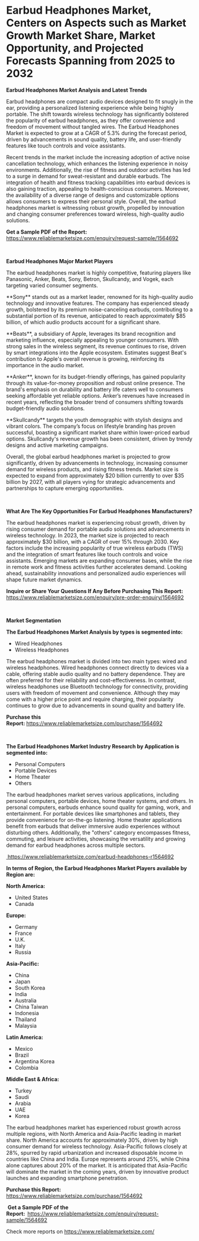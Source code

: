 <p><h1>Earbud Headphones Market, Centers on Aspects such as Market Growth Market Share, Market Opportunity, and Projected Forecasts Spanning from 2025 to 2032</h1></p><p><strong>Earbud Headphones Market Analysis and Latest Trends</strong></p>
<p><p>Earbud headphones are compact audio devices designed to fit snugly in the ear, providing a personalized listening experience while being highly portable. The shift towards wireless technology has significantly bolstered the popularity of earbud headphones, as they offer convenience and freedom of movement without tangled wires. The Earbud Headphones Market is expected to grow at a CAGR of 5.3% during the forecast period, driven by advancements in sound quality, battery life, and user-friendly features like touch controls and voice assistants.</p><p>Recent trends in the market include the increasing adoption of active noise cancellation technology, which enhances the listening experience in noisy environments. Additionally, the rise of fitness and outdoor activities has led to a surge in demand for sweat-resistant and durable earbuds. The integration of health and fitness tracking capabilities into earbud devices is also gaining traction, appealing to health-conscious consumers. Moreover, the availability of a diverse range of designs and customizable options allows consumers to express their personal style. Overall, the earbud headphones market is witnessing robust growth, propelled by innovation and changing consumer preferences toward wireless, high-quality audio solutions.</p></p>
<p><strong>Get a Sample PDF of the Report:&nbsp;</strong> <a href="https://www.reliablemarketsize.com/enquiry/request-sample/1564692?utm_campaign=2450&utm_medium=2&utm_source=Github&utm_content=ia&utm_term=06042025&utm_id=earbud-headphones">https://www.reliablemarketsize.com/enquiry/request-sample/1564692</a></p>
<p>&nbsp;</p>
<p><strong>Earbud Headphones Major Market Players</strong></p>
<p><p>The earbud headphones market is highly competitive, featuring players like Panasonic, Anker, Beats, Sony, Betron, Skullcandy, and Vogek, each targeting varied consumer segments. </p><p>**Sony** stands out as a market leader, renowned for its high-quality audio technology and innovative features. The company has experienced steady growth, bolstered by its premium noise-canceling earbuds, contributing to a substantial portion of its revenue, anticipated to reach approximately $85 billion, of which audio products account for a significant share.</p><p>**Beats**, a subsidiary of Apple, leverages its brand recognition and marketing influence, especially appealing to younger consumers. With strong sales in the wireless segment, its revenue continues to rise, driven by smart integrations into the Apple ecosystem. Estimates suggest Beat's contribution to Apple's overall revenue is growing, reinforcing its importance in the audio market.</p><p>**Anker**, known for its budget-friendly offerings, has gained popularity through its value-for-money proposition and robust online presence. The brand's emphasis on durability and battery life caters well to consumers seeking affordable yet reliable options. Anker’s revenues have increased in recent years, reflecting the broader trend of consumers shifting towards budget-friendly audio solutions.</p><p>**Skullcandy** targets the youth demographic with stylish designs and vibrant colors. The company’s focus on lifestyle branding has proven successful, boasting a significant market share within lower-priced earbud options. Skullcandy's revenue growth has been consistent, driven by trendy designs and active marketing campaigns.</p><p>Overall, the global earbud headphones market is projected to grow significantly, driven by advancements in technology, increasing consumer demand for wireless products, and rising fitness trends. Market size is expected to expand from approximately $20 billion currently to over $35 billion by 2027, with all players vying for strategic advancements and partnerships to capture emerging opportunities.</p></p>
<p>&nbsp;</p>
<p><strong>What Are The Key Opportunities For Earbud Headphones Manufacturers?</strong></p>
<p><p>The earbud headphones market is experiencing robust growth, driven by rising consumer demand for portable audio solutions and advancements in wireless technology. In 2023, the market size is projected to reach approximately $30 billion, with a CAGR of over 15% through 2030. Key factors include the increasing popularity of true wireless earbuds (TWS) and the integration of smart features like touch controls and voice assistants. Emerging markets are expanding consumer bases, while the rise in remote work and fitness activities further accelerates demand. Looking ahead, sustainability innovations and personalized audio experiences will shape future market dynamics.</p></p>
<p><strong>Inquire or Share Your Questions If Any Before Purchasing This Report:</strong> <a href="https://www.reliablemarketsize.com/enquiry/pre-order-enquiry/1564692?utm_campaign=2450&utm_medium=2&utm_source=Github&utm_content=ia&utm_term=06042025&utm_id=earbud-headphones">https://www.reliablemarketsize.com/enquiry/pre-order-enquiry/1564692</a></p>
<p>&nbsp;</p>
<p><strong>Market Segmentation</strong></p>
<p><strong>The Earbud Headphones Market Analysis by types is segmented into:</strong></p>
<p><ul><li>Wired Headphones</li><li>Wireless Headphones</li></ul></p>
<p><p>The earbud headphones market is divided into two main types: wired and wireless headphones. Wired headphones connect directly to devices via a cable, offering stable audio quality and no battery dependence. They are often preferred for their reliability and cost-effectiveness. In contrast, wireless headphones use Bluetooth technology for connectivity, providing users with freedom of movement and convenience. Although they may come with a higher price point and require charging, their popularity continues to grow due to advancements in sound quality and battery life.</p></p>
<p><strong>Purchase this Report:&nbsp;</strong><a href="https://www.reliablemarketsize.com/purchase/1564692?utm_campaign=2450&utm_medium=2&utm_source=Github&utm_content=ia&utm_term=06042025&utm_id=earbud-headphones">https://www.reliablemarketsize.com/purchase/1564692</a></p>
<p>&nbsp;</p>
<p><strong>The Earbud Headphones Market Industry Research by Application is segmented into:</strong></p>
<p><ul><li>Personal Computers</li><li>Portable Devices</li><li>Home Theater</li><li>Others</li></ul></p>
<p><p>The earbud headphones market serves various applications, including personal computers, portable devices, home theater systems, and others. In personal computers, earbuds enhance sound quality for gaming, work, and entertainment. For portable devices like smartphones and tablets, they provide convenience for on-the-go listening. Home theater applications benefit from earbuds that deliver immersive audio experiences without disturbing others. Additionally, the "others" category encompasses fitness, commuting, and leisure activities, showcasing the versatility and growing demand for earbud headphones across multiple sectors.</p></p>
<p><a href="https://www.reliablemarketsize.com/earbud-headphones-r1564692?utm_campaign=2450&utm_medium=2&utm_source=Github&utm_content=ia&utm_term=06042025&utm_id=earbud-headphones">&nbsp;https://www.reliablemarketsize.com/earbud-headphones-r1564692</a></p>
<p><strong>In terms of Region, the Earbud Headphones Market Players available by Region are:</strong></p>
<p>
    <p> <strong> North America: </strong>
        <ul>
            <li>United States</li>
            <li>Canada</li>
        </ul>
        </p> 
    <p> <strong> Europe: </strong>
        <ul>
            <li>Germany</li>
            <li>France</li>
            <li>U.K.</li>
            <li>Italy</li>
            <li>Russia</li>
        </ul>
        </p> 
    <p> <strong> Asia-Pacific: </strong>
        <ul>
            <li>China</li>
            <li>Japan</li>
            <li>South Korea</li>
            <li>India</li>
            <li>Australia</li>
            <li>China Taiwan</li>
            <li>Indonesia</li>
            <li>Thailand</li>
            <li>Malaysia</li>
        </ul>
        </p> 
    <p> <strong> Latin America: </strong>
        <ul>
            <li>Mexico</li>
            <li>Brazil</li>
            <li>Argentina Korea</li>
            <li>Colombia</li>
        </ul>
        </p> 
    <p> <strong> Middle East & Africa: </strong>
        <ul>
            <li>Turkey</li>
            <li>Saudi</li>
            <li>Arabia</li>
            <li>UAE</li>
            <li>Korea</li>
        </ul>
    </p>
    </p>
<p><p>The earbud headphones market has experienced robust growth across multiple regions, with North America and Asia-Pacific leading in market share. North America accounts for approximately 30%, driven by high consumer demand for wireless technology. Asia-Pacific follows closely at 28%, spurred by rapid urbanization and increased disposable income in countries like China and India. Europe represents around 25%, while China alone captures about 20% of the market. It is anticipated that Asia-Pacific will dominate the market in the coming years, driven by innovative product launches and expanding smartphone penetration.</p></p>
<p><strong>Purchase this Report: </strong><a href="https://www.reliablemarketsize.com/purchase/1564692?utm_campaign=2450&utm_medium=2&utm_source=Github&utm_content=ia&utm_term=06042025&utm_id=earbud-headphones">https://www.reliablemarketsize.com/purchase/1564692</a></p>
<p>&nbsp;<strong>Get a Sample PDF of the Report:&nbsp;&nbsp;</strong><a href="https://www.reliablemarketsize.com/enquiry/request-sample/1564692?utm_campaign=2450&utm_medium=2&utm_source=Github&utm_content=ia&utm_term=06042025&utm_id=earbud-headphones">https://www.reliablemarketsize.com/enquiry/request-sample/1564692</a></p>
<p><strong></strong></p>
<p>Check more reports on <a href="https://www.reliablemarketsize.com/?utm_campaign=2450&utm_medium=2&utm_source=Github&utm_content=ia&utm_term=06042025&utm_id=earbud-headphones">https://www.reliablemarketsize.com/</a></p>